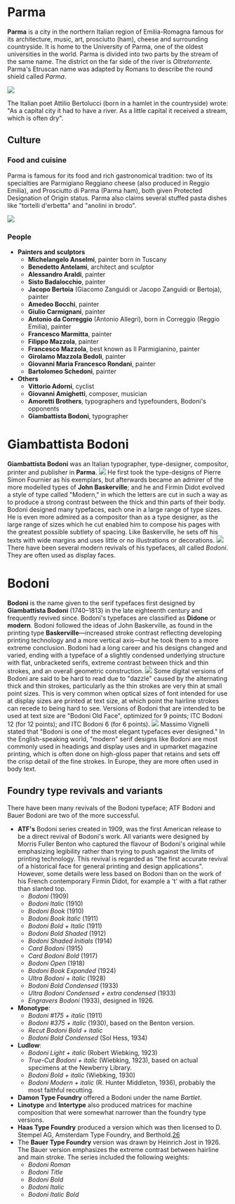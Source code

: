 # Parma

**Parma** is a city in the northern Italian region of Emilia-Romagna famous for its architecture, music, art, prosciutto (ham), cheese and surrounding countryside. It is home to the University of Parma, one of the oldest universities in the world. Parma is divided into two parts by the stream of the same name. The district on the far side of the river is *Oltretorrente*. Parma's Etruscan name was adapted by Romans to describe the round shield called *Parma*.

![][image-1]

The Italian poet Attilio Bertolucci (born in a hamlet in the countryside) wrote: "As a capital city it had to have a river. As a little capital it received a stream, which is often dry".

## Culture
### Food and cuisine
Parma is famous for its food and rich gastronomical tradition: two of its specialties are Parmigiano Reggiano cheese (also produced in Reggio Emilia), and Prosciutto di Parma (Parma ham), both given Protected Designation of Origin status. Parma also claims several stuffed pasta dishes like "tortelli d'erbetta" and "anolini in brodo".

![][image-2]

### People
* **Painters and sculptors**
	* **Michelangelo Anselmi**, painter born in Tuscany
	* **Benedetto Antelami**, architect and sculptor
	* **Alessandro Araldi**, painter
	* **Sisto Badalocchio**, painter
	* **Jacopo Bertoia** (Giacomo Zanguidi or Jacopo Zanguidi or Bertoja), painter
	* **Amedeo Bocchi**, painter
	* **Giulio Carmignani**, painter
	* **Antonio da Correggio** (Antonio Allegri), born in Correggio (Reggio Emilia), painter
	* **Francesco Marmitta**, painter
	* **Filippo Mazzola**, painter
	* **Francesco Mazzola**, best known as Il Parmigianino, painter
	* **Girolamo Mazzola Bedoli**, painter
	* **Giovanni Maria Francesco Rondani**, painter
	* **Bartolomeo Schedoni**, painter
* **Others**
	* **Vittorio Adorni**, cyclist
	* **Giovanni Amighetti**, composer, musician
	* **Amoretti Brothers**, typographers and typefounders, Bodoni's opponents
	* **Giambattista Bodoni**, typographer

# Giambattista Bodoni
**Giambattista Bodoni** was an Italian typographer, type-designer, compositor, printer and publisher in **Parma**.
![][image-3]
He first took the type-designs of Pierre Simon Fournier as his exemplars, but afterwards became an admirer of the more modelled types of **John Baskerville**; and he and Firmin Didot evolved a style of type called "Modern," in which the letters are cut in such a way as to produce a strong contrast between the thick and thin parts of their body. Bodoni designed many typefaces, each one in a large range of type sizes. He is even more admired as a compositor than as a type designer, as the large range of sizes which he cut enabled him to compose his pages with the greatest possible subtlety of spacing. Like Baskerville, he sets off his texts with wide margins and uses little or no illustrations or decorations.
![][image-4]
There have been several modern revivals of his typefaces, all called *Bodoni*. They are often used as display faces.

# Bodoni
**Bodoni** is the name given to the serif typefaces first designed by **Giambattista Bodoni** (1740–1813) in the late eighteenth century and frequently revived since. Bodoni's typefaces are classified as **Didone** or **modern**. Bodoni followed the ideas of John Baskerville, as found in the printing type **Baskerville**—increased stroke contrast reflecting developing printing technology and a more vertical axis—but he took them to a more extreme conclusion. Bodoni had a long career and his designs changed and varied, ending with a typeface of a slightly condensed underlying structure with flat, unbracketed serifs, extreme contrast between thick and thin strokes, and an overall geometric construction.
![][image-5]
Some digital versions of Bodoni are said to be hard to read due to "dazzle" caused by the alternating thick and thin strokes, particularly as the thin strokes are very thin at small point sizes. This is very common when optical sizes of font intended for use at display sizes are printed at text size, at which point the hairline strokes can recede to being hard to see. Versions of Bodoni that are intended to be used at text size are "Bodoni Old Face", optimized for 9 points; ITC Bodoni 12 (for 12 points); and ITC Bodoni 6 (for 6 points).
![][image-6]
Massimo Vignelli stated that "Bodoni is one of the most elegant typefaces ever designed." In the English-speaking world, "modern" serif designs like Bodoni are most commonly used in headings and display uses and in upmarket magazine printing, which is often done on high-gloss paper that retains and sets off the crisp detail of the fine strokes. In Europe, they are more often used in body text.

## Foundry type revivals and variants
There have been many revivals of the Bodoni typeface; ATF Bodoni and Bauer Bodoni are two of the more successful.
* **ATF's** Bodoni series created in 1909, was the first American release to be a direct revival of Bodoni's work. All variants were designed by Morris Fuller Benton who captured the flavour of Bodoni's original while emphasizing legibility rather than trying to push against the limits of printing technology. This revival is regarded as "the first accurate revival of a historical face for general printing and design applications". However, some details were less based on Bodoni than on the work of his French contemporary Firmin Didot, for example a 't' with a flat rather than slanted top.
	* _Bodoni_ (1909)
	* _Bodoni Italic_ (1910)
	* _Bodoni Book_ (1910)
	* _Bodoni Book Italic_ (1911)
	* _Bodoni Bold + Italic_ (1911)
	* _Bodoni Bold Shaded_ (1912)
	* _Bodoni Shaded Initials_ (1914)
	* _Card Bodoni_ (1915)
	* _Card Bodoni Bold_ (1917)
	* _Bodoni Open_ (1918)
	* _Bodoni Book Expanded_ (1924)
	* _Ultra Bodoni + italic_ (1928)
	* _Bodoni Bold Condensed_ (1933)
	* _Ultra Bodoni Condensed + extra condensed_ (1933)
	* _Engravers Bodoni_ (1933), designed in 1926.
* **Monotype**:
	* _Bodoni #175 + italic_ (1911)
	* _Bodoni #375 + italic_ (1930), based on the Benton version.
	* _Recut Bodoni Bold + italic_
	* _Bodoni Bold Condensed_ (Sol Hess, 1934)
* **Ludlow**:
	* _Bodoni Light + italic_ (Robert Wiebking, 1923)
	* _True-Cut Bodoni + italic_ (Wiebking, 1923), based on actual specimens at the Newberry Library.
	* _Bodoni Bold + italic_ (Wiebking, 1930)
	* _Bodoni Modern + italic_ (R. Hunter Middleton, 1936), probably the most faithful recutting.
* **Damon Type Foundry** offered a Bodoni under the name _Bartlet_.
* **Linotype** and **Intertype** also produced matrices for machine composition that were somewhat narrower than the foundry type versions.
* **Haas Type Foundry** produced a version which was then licensed to D. Stempel AG, Amsterdam Type Foundry, and Berthold.[26]()
* The **Bauer Type Foundry** version was drawn by Heinrich Jost in 1926. The Bauer version emphasizes the extreme contrast between hairline and main stroke. The series included the following weights:
	* _Bodoni Roman_
	* _Bodoni Title_
	* _Bodoni Bold_
	* _Bodoni Italic_
	* _Bodoni Italic Bold_



[image-1]:	https://upload.wikimedia.org/wikipedia/commons/thumb/c/ce/Parma-pjt7.jpg/1920px-Parma-pjt7.jpg
[image-2]:	https://upload.wikimedia.org/wikipedia/commons/thumb/d/d0/09_Parma_night%2C_Italy_-_%E3%82%A4%E3%82%BF%E3%83%AA%E3%82%A2%E3%81%AE%E3%82%AB%E3%83%95%E3%82%A7.jpg/764px-09_Parma_night%2C_Italy_-_%E3%82%A4%E3%82%BF%E3%83%AA%E3%82%A2%E3%81%AE%E3%82%AB%E3%83%95%E3%82%A7.jpg
[image-3]:	https://upload.wikimedia.org/wikipedia/commons/5/55/Giambattista_Bodoni_by_Giuseppe_Lucatelli.jpg
[image-4]:	https://upload.wikimedia.org/wikipedia/commons/thumb/4/4f/Quosque_tandem.jpg/800px-Quosque_tandem.jpg
[image-5]:	https://upload.wikimedia.org/wikipedia/commons/a/a0/ITCBodoni.png
[image-6]:	https://upload.wikimedia.org/wikipedia/en/thumb/2/2b/Bodoni_vita_nuova_facsimile_sepia.png/1920px-Bodoni_vita_nuova_facsimile_sepia.png